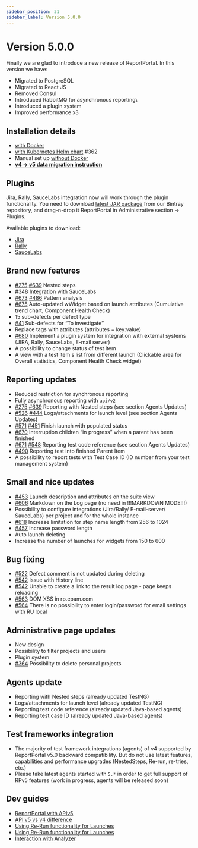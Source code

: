 ```yaml
---
sidebar_position: 31
sidebar_label: Version 5.0.0
---
```


# Version 5.0.0

Finally we are glad to introduce a new release of ReportPortal.
In this version we have:

* Migrated to PostgreSQL
* Migrated to React JS
* Removed Consul
* Introduced RabbitMQ for asynchronous reporting\
* Introduced a plugin system
* Improved performance x3

## Installation details
- [with Docker](/installation-steps/DeployWithDocker)
- [with Kubernetes Helm chart](/installation-steps/DeployWithKubernetes) #362
- Manual set up [without Docker](/installation-steps/DeployWithoutDocker)
- [**v4 -> v5 data migration instruction**](https://github.com/reportportal/reportportal/wiki/Migration-to-ReportPortal-v.5)
## Plugins
Jira, Rally, SauceLabs integration now will work through the plugin functionality. You need to download [latest JAR package](/plugins/ManagePlugins#upload-plugin) from our Bintray repository, and drag-n-drop it ReportPortal in Administrative section -> Plugins.

Available plugins to download:
- [Jira](/plugins/AtlassianJiraServer)
- [Rally](/plugins/Rally)
- [SauceLabs](/plugins/SauceLabs)
## Brand new features
-	[#275](https://github.com/reportportal/reportportal/issues/275) [#639](https://github.com/reportportal/reportportal/issues/639)  Nested steps
-	[#348](https://github.com/reportportal/reportportal/issues/348) Integration with SauceLabs
-	[#673](https://github.com/reportportal/reportportal/issues/673) [#486](https://github.com/reportportal/reportportal/issues/486) Pattern analysis
-	[#675](https://github.com/reportportal/reportportal/issues/675) Auto-updated wWidget based on launch attributes (Cumulative trend chart, Component Health Check)
-	15 sub-defects per defect type
-	[#41](https://github.com/reportportal/reportportal/issues/41) Sub-defects for “To investigate”
-	Replace tags with attributes (attributes = key:value)
-	[#680](https://github.com/reportportal/reportportal/issues/680) Implement a plugin system for integration with external systems (JIRA, Rally, SauceLabs, E-mail server)
-	A possibility to change status of test item
-	A view with a test item s list from different launch (Clickable area for Overall statistics, Component Health Check widget)

## Reporting updates
-	Reduced restriction for synchronous reporting
-	Fully asynchronous reporting  with `api/v2`
-	[#275](https://github.com/reportportal/reportportal/issues/275) [#639](https://github.com/reportportal/reportportal/issues/639) Reporting with Nested steps  (see section Agents Updates)
-	[#526](https://github.com/reportportal/reportportal/issues/526) [#444](https://github.com/reportportal/reportportal/issues/444) Logs/attachments for launch level  (see section Agents Updates)
-	[#571](https://github.com/reportportal/reportportal/issues/571) [#451](https://github.com/reportportal/reportportal/issues/451)  Finish launch with populated status
-	[#670](https://github.com/reportportal/reportportal/issues/670) Interruption children “in progress” when a parent has been finished
-	[#671](https://github.com/reportportal/reportportal/issues/671) [#548](https://github.com/reportportal/reportportal/issues/548) Reporting test code reference (see section Agents Updates)
-	[#490](https://github.com/reportportal/reportportal/issues/490) Reporting test into finished Parent Item
-	A possibility to report tests with Test Case ID (ID number from your test management system)

## Small and nice updates
-	[#453](https://github.com/reportportal/reportportal/issues/453)  Launch description and attributes on  the  suite view
-	[#606](https://github.com/reportportal/reportportal/issues/606) Markdown on the Log page (no need in !!!MARKDOWN MODE!!!)
-	Possibility to configure integrations (Jira/Rally/ E-mail-server/ SauceLabs) per project and for the whole instance
-	[#618](https://github.com/reportportal/reportportal/issues/618) Increase limitation for step name length from 256 to 1024
-	[#457](https://github.com/reportportal/reportportal/issues/457) Increase password length
-	Auto launch deleting
-	Increase the number of launches for widgets from 150 to 600


## Bug fixing
-	[#522](https://github.com/reportportal/reportportal/issues/522)  Defect comment is not updated during deleting
-	[#542](https://github.com/reportportal/reportportal/issues/542)  Issue with History line
-	[#542](https://github.com/reportportal/reportportal/issues/542) Unable to create a link to the result log page - page keeps reloading
-	[#563](https://github.com/reportportal/reportportal/issues/563) DOM XSS in rp.epam.com
-	[#564](https://github.com/reportportal/reportportal/issues/564) There is no possibility to enter login/password for email settings with RU local

## Administrative page updates
-	New design
-	Possibility to filter projects and users
-	Plugin system
-	[#364](https://github.com/reportportal/reportportal/issues/364)  Possibility to delete personal projects

## Agents update
-	Reporting with Nested steps (already updated TestNG)
-	Logs/attachments for launch level (already updated TestNG)
-	Reporting test code reference (already updated Java-based agents)
-	Reporting test case ID (already updated Java-based agents)

## Test frameworks integration
- The majority of test framework integrations (agents) of v4 supported by ReportPortal v5.0 backward compatibility. But do not use latest features, capabilities and performance upgrades (NestedSteps, Re-run, re-tries, etc.)
- Please take latest agents started with `5.*` in order to get full support of RPv5 features (work in progress, agents will be released soon)

## Dev guides
- [ReportPortal with APIv5](https://github.com/reportportal/documentation/blob/master/src/md/src/DevGuides/reporting.md)
- [API v5 vs v4 difference](https://github.com/reportportal/documentation/blob/master/src/md/src/DevGuides/api-differences.md)
- [Using Re-Run functionality for Launches](https://github.com/reportportal/documentation/blob/master/src/md/src/DevGuides/rerun.md)
- [Using Re-Run functionality for Launches](https://github.com/reportportal/documentation/blob/master/src/md/src/DevGuides/rerun.md)
- [Interaction with Analyzer](https://github.com/reportportal/documentation/blob/master/src/md/src/DevGuides/analyzer.md)

